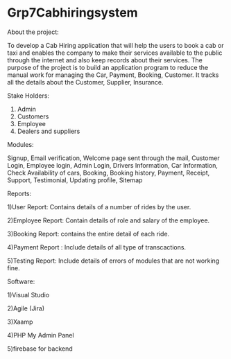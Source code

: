 # Grp7Cabhiringsystem

About the project: 

To develop a Cab Hiring application that will help the users to book a cab or taxi and enables the company to make their services available to the public through the internet and also keep records about their services. 
The purpose of the project is to build an application program to reduce the manual work for managing the Car, Payment, Booking, Customer. It tracks all the details about the Customer, Supplier, Insurance.


Stake Holders:
1) Admin
2) Customers
3) Employee
4) Dealers and suppliers


Modules:

Signup,
Email verification,
Welcome page sent through the mail,
Customer Login,
Employee login,
Admin Login,
Drivers Information,
Car Information,
Check Availability of cars,
Booking,
Booking history,
Payment,
Receipt,
Support,
Testimonial, 
Updating profile,
Sitemap


Reports:

1)User Report: Contains details of a number of rides by the user.

2)Employee Report: Contain details of role and salary of the employee.

3)Booking Report: contains the entire detail of each ride.

4)Payment Report : Include details of all type of transcactions.

5)Testing Report: Include details of errors of modules that are not working fine.


Software:

1)Visual Studio 

2)Agile (Jira) 

3)Xaamp

4)PHP My Admin Panel 

5)firebase for backend



